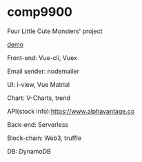 # comp9900

Four Little Cute Monsters' project


[demo](https://unswddk.github.io/comp9900/#/)

Front-end: Vue-cli, Vuex

Email sender: nodemailer

UI: i-view, Vue Matrial

Chart: V-Charts, trend

API(stock info):https://www.alphavantage.co

Back-end: Serverless

Block-chain: Web3, truffle

DB: DynamoDB
